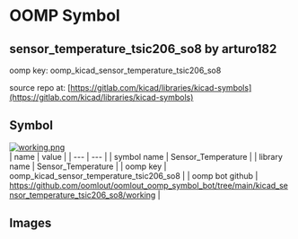 # OOMP Symbol  
## sensor_temperature_tsic206_so8  by arturo182  
  
oomp key: oomp_kicad_sensor_temperature_tsic206_so8  
  
source repo at: [https://gitlab.com/kicad/libraries/kicad-symbols](https://gitlab.com/kicad/libraries/kicad-symbols)  
## Symbol  
  
[![working.png](working_600.png)](working.png)  
| name | value | 
| --- | --- | 
| symbol name | Sensor_Temperature | 
| library name | Sensor_Temperature | 
| oomp key | oomp_kicad_sensor_temperature_tsic206_so8 | 
| oomp bot github | https://github.com/oomlout/oomlout_oomp_symbol_bot/tree/main/kicad_sensor_temperature_tsic206_so8/working | 
## Images  
